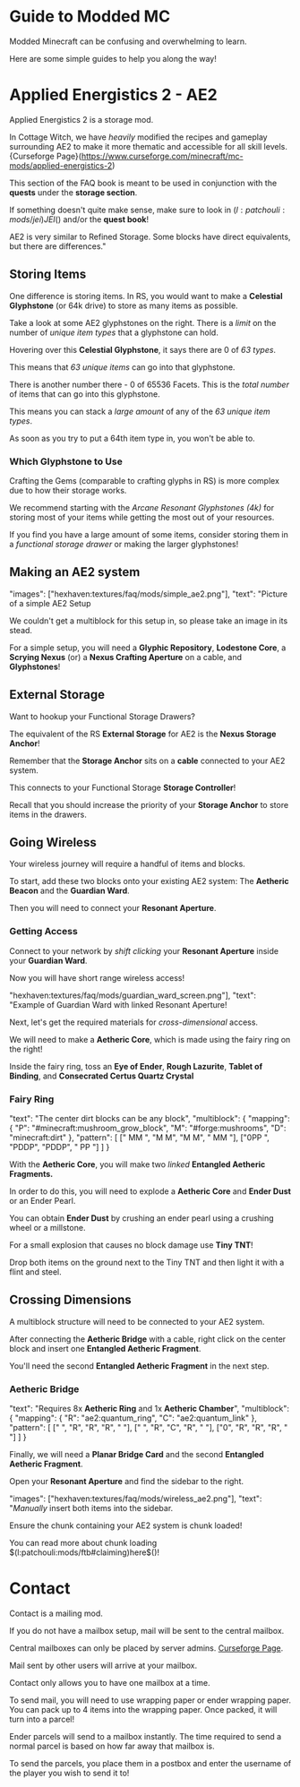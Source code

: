 # Guide to Modded MC

Modded Minecraft can be confusing and overwhelming to learn.

Here are some simple guides to help you along the way!

# Applied Energistics 2 - AE2

Applied Energistics 2 is a storage mod.

In Cottage Witch, we have *heavily* modified the recipes and gameplay surrounding AE2 to make it more thematic and accessible for all skill levels. {Curseforge Page}(https://www.curseforge.com/minecraft/mc-mods/applied-energistics-2)

This section of the FAQ book is meant to be used in conjunction with the **quests** under the **storage section**.

If something doesn't quite make sense, make sure to look in $(l:patchouli:mods/jei)JEI$() and/or the **quest book**!

AE2 is very similar to Refined Storage. Some blocks have direct equivalents, but there are differences."

## Storing Items

One difference is storing items. In RS, you would want to make a **Celestial Glyphstone** (or 64k drive) to store as many items as possible.

Take a look at some AE2 glyphstones on the right. There is a *limit* on the number of *unique item types* that a glyphstone can hold.

Hovering over this **Celestial Glyphstone**, it says there are 0 of *63 types*.

This means that *63 unique items* can go into that glyphstone.

There is another number there - 0 of 65536 Facets. This is the *total number* of items that can go into this glyphstone.

This means you can stack a *large amount* of any of the *63 unique item types*.

As soon as you try to put a 64th item type in, you won't be able to.

### Which Glyphstone to Use

Crafting the Gems (comparable to crafting glyphs in RS) is more complex due to how their storage works.

We recommend starting with the *Arcane Resonant Glyphstones (4k)* for storing most of your items while getting the most out of your resources.

If you find you have a large amount of some items, consider storing them in a *functional storage drawer* or making the larger glyphstones!

## Making an AE2 system

"images": ["hexhaven:textures/faq/mods/simple_ae2.png"],
"text": "Picture of a simple AE2 Setup

We couldn't get a multiblock for this setup in, so please take an image in its stead.

For a simple setup, you will need a **Glyphic Repository**, **Lodestone Core**, a **Scrying Nexus** (or) a **Nexus Crafting Aperture** on a cable, and **Glyphstones**!

## External Storage

Want to hookup your Functional Storage Drawers?

The equivalent of the RS **External Storage** for AE2 is the **Nexus Storage Anchor**!

Remember that the **Storage Anchor** sits on a **cable** connected to your AE2 system.

This connects to your Functional Storage **Storage Controller**!

Recall that you should increase the priority of your **Storage Anchor** to store items in the drawers.

## Going Wireless

Your wireless journey will require a handful of items and blocks.

To start, add these two blocks onto your existing AE2 system: The **Aetheric Beacon** and the **Guardian Ward**. 

Then you will need to connect your **Resonant Aperture**.

### Getting Access

Connect to your network by *shift clicking* your **Resonant Aperture** inside your **Guardian Ward**.

Now you will have short range wireless access!

"hexhaven:textures/faq/mods/guardian_ward_screen.png"],
"text": "Example of Guardian Ward with linked Resonant Aperture!

Next, let's get the required materials for *cross-dimensional* access.

We will need to make a **Aetheric Core**, which is made using the fairy ring on the right!

Inside the fairy ring, toss an **Eye of Ender**, **Rough Lazurite**, **Tablet of Binding**, and **Consecrated Certus Quartz Crystal**

### Fairy Ring

"text": "The center dirt blocks can be any block",
"multiblock": {
    "mapping": {
        "P": "#minecraft:mushroom_grow_block",
        "M": "#forge:mushrooms",
        "D": "minecraft:dirt"
    },
    "pattern": [
        [" MM ", "M  M", "M  M", " MM "],
        ["0PP ", "PDDP", "PDDP", " PP "]
    ]
}

With the **Aetheric Core**, you will make two *linked* **Entangled Aetheric Fragments.**

In order to do this, you will need to explode a **Aetheric Core** and **Ender Dust** or an Ender Pearl.

You can obtain **Ender Dust** by crushing an ender pearl using a crushing wheel or a millstone.

For a small explosion that causes no block damage use **Tiny TNT**!

Drop both items on the ground next to the Tiny TNT and then light it with a flint and steel.

## Crossing Dimensions

A multiblock structure will need to be connected to your AE2 system.

After connecting the **Aetheric Bridge** with a cable, right click on the center block and insert one **Entangled Aetheric Fragment**.

You'll need the second **Entangled Aetheric Fragment** in the next step.

### Aetheric Bridge

"text": "Requires 8x **Aetheric Ring** and 1x **Aetheric Chamber**",
"multiblock": {
    "mapping": {
        "R": "ae2:quantum_ring",
        "C": "ae2:quantum_link"
    },
    "pattern": [
        [" ", "R", "R", "R", " "],
        [" ", "R", "C", "R", " "],
        ["0", "R", "R", "R", " "]
    ]
}

Finally, we will need a **Planar Bridge Card** and the second **Entangled Aetheric Fragment**.

Open your **Resonant Aperture** and find the sidebar to the right.

"images": ["hexhaven:textures/faq/mods/wireless_ae2.png"],
"text": "*Manually* insert both items into the sidebar.

Ensure the chunk containing your AE2 system is chunk loaded!

You can read more about chunk loading $(l:patchouli:mods/ftb#claiming)here$()!

# Contact

Contact is a mailing mod. 

If you do not have a mailbox setup, mail will be sent to the central mailbox.

Central mailboxes can only be placed by server admins. [Curseforge Page](https://www.curseforge.com/minecraft/mc-mods/contact).

Mail sent by other users will arrive at your mailbox.

Contact only allows you to have one mailbox at a time.

To send mail, you will need to use wrapping paper or ender wrapping paper. You can pack up to 4 items into the wrapping paper. Once packed, it will turn into a parcel!

Ender parcels will send to a mailbox instantly. The time required to send a normal parcel is based on how far away that mailbox is.

To send the parcels, you place them in a postbox and enter the username of the player you wish to send it to!